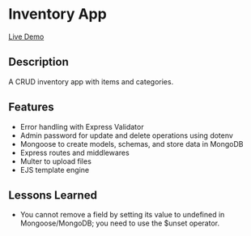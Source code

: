 # Inventory App
[Live Demo](https://inventory-app-production-f098.up.railway.app/)

## Description
A CRUD inventory app with items and categories.

## Features
- Error handling with Express Validator
- Admin password for update and delete operations using dotenv
- Mongoose to create models, schemas, and store data in MongoDB
- Express routes and middlewares
- Multer to upload files
- EJS template engine

## Lessons Learned
- You cannot remove a field by setting its value to undefined in Mongoose/MongoDB; you need to use the $unset operator.
